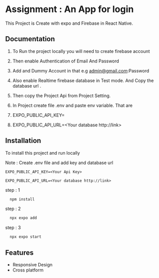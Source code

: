 
# Assignment : An App for login

This Project is Create with expo and Firebase in React Native.




## Documentation

1. To Run the project locally you will need to create firebase account

2. Then enable Authentication of Email And Password

3. Add and Dummy Account in that e.g admin@gmail.com:Password

4. Also enable Realtime firebase database in Test mode. And Copy the database url .

5. Then copy the Project Api from Project Setting.

6. In Project create file .env and paste env variable.
   That are 
1. EXPO_PUBLIC_API_KEY=<Your Api Key>
2. EXPO_PUBLIC_API_URL=<Your database http://link>








## Installation

To install this project and  run locally 

Note : Create .env file and add key and database url
```
EXPO_PUBLIC_API_KEY=<Your Api Key>

EXPO_PUBLIC_API_URL=<Your database http://link>
```

step : 1
```bash
  npm install
```
step : 2
```bash
  npx expo add
```
step : 3
```bash
  npx expo start
```



## Features

- Responsive Design
- Cross platform

